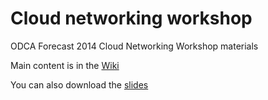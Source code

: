 Cloud networking workshop
=========================

ODCA Forecast 2014 Cloud Networking Workshop materials

Main content is in the [Wiki](https://github.com/cpswan/cloud-networking-workshop/wiki)

You can also download the [slides](https://github.com/cpswan/cloud-networking-workshop/blob/master/presentation/Forecast14_Cloud_Networking_Workshop.pdf?raw=true)
